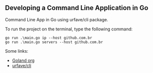 <h2>Developing a Command Line Application in Go</h2>

Command Line App in Go using urfave/cli package.

To run the project on the terminal, type the following command: 

```shell script
go run .\main.go ip --host github.com.br
go run .\main.go servers --host github.com.br
```
Some links:

* [Goland org](https://golang.org/)
* [urfave/cli](https://github.com/urfave/cli)


